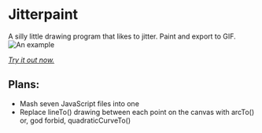 # Jitterpaint

A silly little drawing program that likes to jitter. Paint and export to GIF.
![An example][example]

[_Try it out now._][1]

## Plans:
- Mash seven JavaScript files into one
- Replace lineTo() drawing between each point on the canvas with arcTo() or, god forbid, quadraticCurveTo()

[1]: https://jalkobach.github.io/jitterpaint
[example]: https://media.giphy.com/media/Zcox3r25FYNEdshRgQ/giphy.gif "Just what this project makes."
